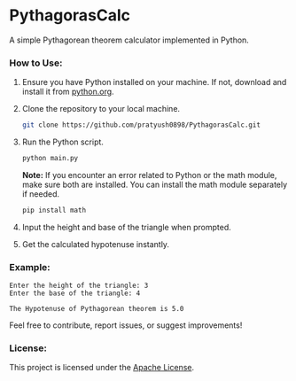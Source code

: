 # PythagorasCalc

A simple Pythagorean theorem calculator implemented in Python.

### How to Use:

1. Ensure you have Python installed on your machine. If not, download and install it from [python.org](https://www.python.org/downloads/).

2. Clone the repository to your local machine.
   ```bash
   git clone https://github.com/pratyush0898/PythagorasCalc.git
   ```

3. Run the Python script.
   ```bash
   python main.py
   ```

   **Note:** If you encounter an error related to Python or the math module, make sure both are installed. You can install the math module separately if needed.

   ```bash
   pip install math
   ```

4. Input the height and base of the triangle when prompted.

5. Get the calculated hypotenuse instantly.

### Example:

```plaintext
Enter the height of the triangle: 3
Enter the base of the triangle: 4

The Hypotenuse of Pythagorean theorem is 5.0
```

Feel free to contribute, report issues, or suggest improvements!

### License:

This project is licensed under the [Apache License](LICENSE).
